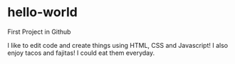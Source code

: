 # hello-world
First Project in Github

I like to edit code and create things using HTML, CSS and Javascript!
I also enjoy tacos and fajitas! I could eat them everyday.
